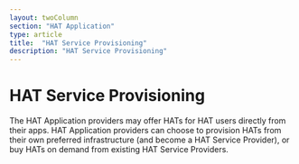 ```yaml
---
layout: twoColumn
section: "HAT Application"
type: article
title:  "HAT Service Provisioning"
description: "HAT Service Provisioning"
---
```


# HAT Service Provisioning

The HAT Application providers may offer HATs for HAT users directly from their apps. HAT Application providers can choose to provision HATs from their own preferred infrastructure (and become a HAT Service Provider), or buy HATs on demand from existing HAT Service Providers.
